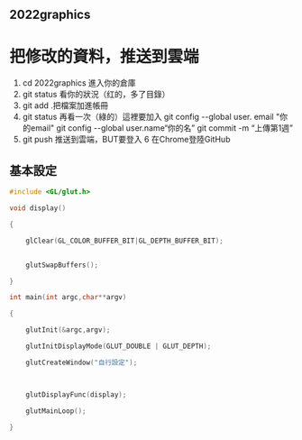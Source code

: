 ## 2022graphics
# 把修改的資料，推送到雲端
1. cd 2022graphics 進入你的倉庫
2. git status 看你的狀況（红的，多了目錄）
3. git add .把檔案加進帳冊
4. git status 再看一次（綠的）這裡要加入
            git config --global user. email "你的email"
            git config --global user.name“你的名”
            git commit -m “上傳第1週”
5. git push 推送到雲端，BUT要登入
6 在Chrome登陸GitHub

## 基本設定

```c
#include <GL/glut.h>

void display()

{

    glClear(GL_COLOR_BUFFER_BIT|GL_DEPTH_BUFFER_BIT);


    glutSwapBuffers();

}

int main(int argc,char**argv)

{

    glutInit(&argc,argv);

    glutInitDisplayMode(GLUT_DOUBLE | GLUT_DEPTH);

    glutCreateWindow("自行設定");



    glutDisplayFunc(display);

    glutMainLoop();

}
```
